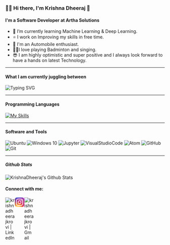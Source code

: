 ### 👨‍💻 Hi there, I'm Krishna Dheeraj 👋

#### I'm a Software Developer at Artha Solutions
- &#128214; I’m currently learning Machine Learning & Deep Learning.
- &#11088; I work on Improving my skills in free time.
- &#x1f697; I'm an Automobile enthusiast.
- &#127992;&#x1F3A4;I love playing Badminton and singing.
- &#128526; I am highly optimistic and super positive and I always look forward to have a hands on latest Technology.

---

#### What I am currently juggling between
<img src ="https://readme-typing-svg.herokuapp.com?font=TimesNewRoman&size=16&lines=Talend+Cloud+Administrator+Certification;Azure+Data+Engineer+Path;AWS+Machine+Learning+Practitioner" alt="Typing SVG" >

---

#### Programming Languages
[![My Skills](https://skillicons.dev/icons?i=python,js,java,cpp&perline=28)](https://skillicons.dev)

---

#### Software and Tools
![Ubuntu](https://img.shields.io/badge/Ubuntu-E95420?style=for-the-badge&logo=ubuntu&logoColor=white)
![Windows 10](https://img.shields.io/badge/Windows-0078D6?style=for-the-badge&logo=windows&logoColor=white)
![Jupyter](https://img.shields.io/badge/Jupyter-000000.svg?style=for-the-badge&color=orange&logo=jupyter&logoColor=white)
![VisualStudioCode](https://img.shields.io/badge/VisualStudioCode-0078d7.svg?style=for-the-badge&logo=visual-studio-code&logoColor=white)
![Atom](https://img.shields.io/badge/Atom-%2366595C.svg?style=for-the-badge&logo=atom&logoColor=white)
![GitHub](https://img.shields.io/badge/github-%23121011.svg?style=for-the-badge&logo=github&logoColor=white)
![Git](https://img.shields.io/badge/git-%23F05033.svg?style=for-the-badge&logo=git&logoColor=white)

---

##### Github Stats
  
  <img align="left" alt="KrishnaDheeraj's Github Stats" src="https://github-readme-stats-krishnadheerajkrovi.vercel.app/api?username=Krishnadheerajkrovi&show_icons=true&hide_border=true" />

<br>

#### Connect with me:
[<img align="left" alt="krishnadheerajkrovi | LinkedIn" width="30px" src="https://cdn.jsdelivr.net/npm/simple-icons@v3/icons/linkedin.svg" />][linkedin]
[<img align="left" alt="krishnadheerajkrovii | Instagram" width="30px" src="https://raw.githubusercontent.com/github/explore/06c46459e7947c8a25f72798af696d66e202ac39/topics/instagram/instagram.png" />][instagram]
[<img align="left" alt="krishnadheerajkrovi | Gmail" width="30px" src="https://cdn.jsdelivr.net/npm/simple-icons@v9/icons/gmail.svg" />][gmail]




  
[instagram]: https://www.instagram.com/krishnadheerajkrovii/
[linkedin]: https://www.linkedin.com/in/krishnadheerajkrovi/
[gmail]: mailto:krishnadheerajkrovi@gmail.com?subject=Hello%20Ileri,%20From%20Github

  
